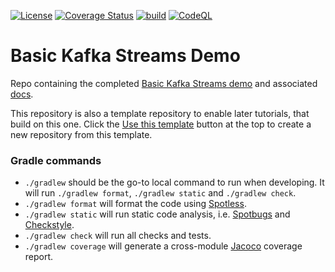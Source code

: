 [![License](https://img.shields.io/badge/License-Apache%202.0-blue.svg)](https://opensource.org/licenses/Apache-2.0)
[![Coverage Status](https://coveralls.io/repos/github/creek-service/connected-services-demo/badge.svg?branch=main)](https://coveralls.io/github/creek-service/connected-services-demo?branch=main)
[![build](https://github.com/creek-service/connected-services-demo/actions/workflows/build.yml/badge.svg)](https://github.com/creek-service/connected-services-demo/actions/workflows/build.yml)
[![CodeQL](https://github.com/creek-service/connected-services-demo/actions/workflows/codeql.yml/badge.svg)](https://github.com/creek-service/connected-services-demo/actions/workflows/codeql.yml)

# Basic Kafka Streams Demo

Repo containing the completed [Basic Kafka Streams demo](https://www.creekservice.org/connected-services-demo)
and associated [docs](docs/README.md).

This repository is also a template repository to enable later tutorials, that build on this one. 
Click the [Use this template](https://github.com/creek-service/connected-services-demo/generate) button at the top to create a new repository from this template.

### Gradle commands

* `./gradlew` should be the go-to local command to run when developing.
              It will run `./gradlew format`, `./gradlew static` and `./gradlew check`.
* `./gradlew format` will format the code using [Spotless][spotless].
* `./gradlew static` will run static code analysis, i.e. [Spotbugs][spotbugs] and [Checkstyle][checkstyle].
* `./gradlew check` will run all checks and tests.
* `./gradlew coverage` will generate a cross-module [Jacoco][jacoco] coverage report.

[spotless]: https://github.com/diffplug/spotless
[spotbugs]: https://spotbugs.github.io/
[checkstyle]: https://checkstyle.sourceforge.io/
[jacoco]: https://www.jacoco.org/jacoco/trunk/doc/
